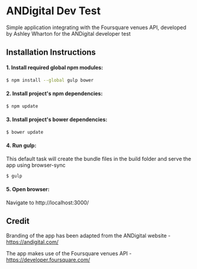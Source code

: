 # ANDigital Dev Test
Simple application integrating with the Foursquare venues API, developed by Ashley Wharton for the ANDigital developer test

## Installation Instructions

#### 1. Install required global npm modules:

```sh
$ npm install --global gulp bower
```

#### 2. Install project's npm dependencies:

```sh
$ npm update
```

#### 3. Install project's bower dependencies:

```sh
$ bower update
```

#### 4. Run gulp:
This default task will create the bundle files in the build folder and serve the app using browser-sync

```sh
$ gulp
```

#### 5. Open browser:
Navigate to http://localhost:3000/


## Credit
Branding of the app has been adapted from the ANDigital website - https://andigital.com/

The app makes use of the Foursquare venues API - https://developer.foursquare.com/